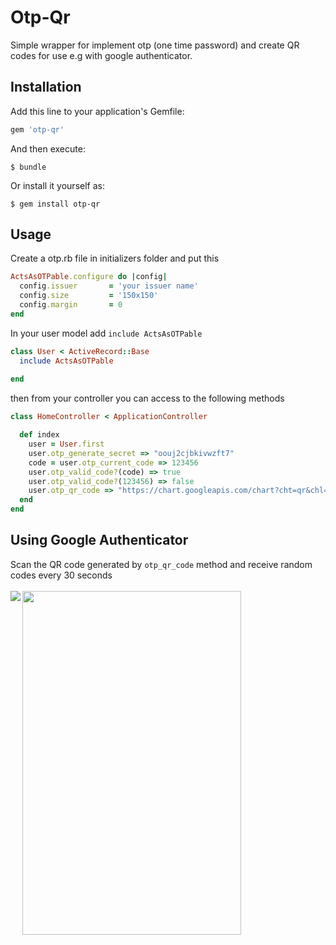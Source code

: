 # Otp-Qr

Simple wrapper for implement otp (one time password) and create QR codes for use e.g with google authenticator.

## Installation

Add this line to your application's Gemfile:

```ruby
gem 'otp-qr'
```

And then execute:

    $ bundle

Or install it yourself as:

    $ gem install otp-qr

## Usage

Create a otp.rb file in initializers folder and put this
```ruby
ActsAsOTPable.configure do |config|
  config.issuer       = 'your issuer name'
  config.size         = '150x150'
  config.margin       = 0
end
```
In your user model add ``include ActsAsOTPable``
```ruby
class User < ActiveRecord::Base
  include ActsAsOTPable
  
end
```
then from your controller you can access to the following methods
```ruby
class HomeController < ApplicationController

  def index
    user = User.first
    user.otp_generate_secret => "oouj2cjbkivwzft7"
    code = user.otp_current_code => 123456
    user.otp_valid_code?(code) => true
    user.otp_valid_code?(123456) => false
    user.otp_qr_code => "https://chart.googleapis.com/chart?cht=qr&chl=otpauth%3A%2F%2Ftotp%2FPatricio%2520Jofre%3Aemail%40email.com%3Fsecret%3Doouj2cjbkivwzft7%26issuer%3DPatricio%2BJofre&chs=150x150&chld=L%7C0"
  end
end
```
## Using Google Authenticator

Scan the QR code generated by ``otp_qr_code`` method and receive random codes every 30 seconds
<br><br>
<img src="https://raw.githubusercontent.com/patriciojofre/otp-qr/master/docs/qr.png" align="left"> 
<img src="https://raw.githubusercontent.com/patriciojofre/otp-qr/master/docs/google-authenticator.png" align="left" height="550" width="350">

